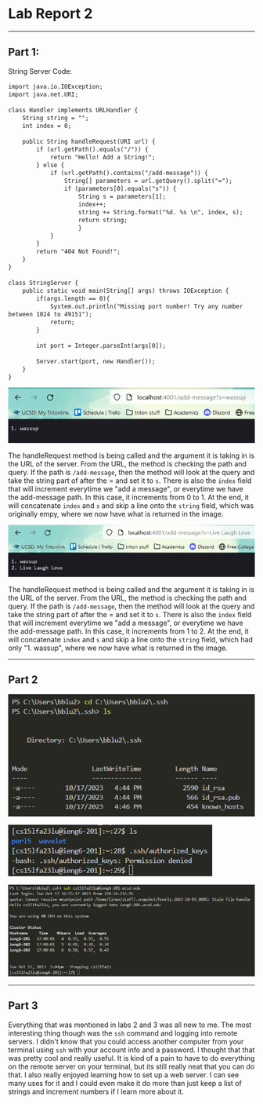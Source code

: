 # Lab Report 2
---
## Part 1: 
String Server Code:
```
import java.io.IOException;
import java.net.URI;

class Handler implements URLHandler {
    String string = "";
    int index = 0;
    
    public String handleRequest(URI url) {
        if (url.getPath().equals("/")) {
            return "Hello! Add a String!";
        } else {
            if (url.getPath().contains("/add-message")) {
                String[] parameters = url.getQuery().split("=");
                if (parameters[0].equals("s")) {
                    String s = parameters[1];
                    index++;
                    string += String.format("%d. %s \n", index, s);
                    return string;
                    }
            }
        }
        return "404 Not Found!";
    }
}

class StringServer {
    public static void main(String[] args) throws IOException {
        if(args.length == 0){
            System.out.println("Missing port number! Try any number between 1024 to 49151");
            return;
        }

        int port = Integer.parseInt(args[0]);

        Server.start(port, new Handler());
    }
}
```
![Image](cse_15l_lab_images/LabReport2Part1Img1.png)

The handleRequest method is being called and the argument it is taking in is the URL of the server. From the URL, the method is checking the path and query. If the path is `/add-message`, then the method will look at the query and take the string part of after the = and set it to `s`. There is also the `index` field that will increment everytime we "add a message", or everytime we have the add-message path. In this case, it increments from 0 to 1. At the end, it will concatenate `index` and `s` and skip a line onto the `string` field, which was originally empy, where we now have what is returned in the image.

![Image](cse_15l_lab_images/LapReport2Part1Img2.png)

The handleRequest method is being called and the argument it is taking in is the URL of the server. From the URL, the method is checking the path and query. If the path is `/add-message`, then the method will look at the query and take the string part of after the = and set it to `s`. There is also the `index` field that will increment everytime we "add a message", or everytime we have the add-message path. In this case, it increments from 1 to 2. At the end, it will concatenate `index` and `s` and skip a line onto the `string` field, which had only "1. wassup", where we now have what is returned in the image.

---
## Part 2
![Image](cse_15l_lab_images/LabReport2Part2Img1.png)

![Image](cse_15l_lab_images/LabReport2Part2Img2.png)

![Image](cse_15l_lab_images/LabReport2Part2Img3.png)

---
## Part 3
Everything that was mentioned in labs 2 and 3 was all new to me. The most interesting thing though was the `ssh` command and logging into remote servers. I didn't know that you could access another computer from your terminal using `ssh` with your account info and a password. I thought that that was pretty cool and really useful. It is kind of a pain to have to do everything on the remote server on your terminal, but its still really neat that you can do that. I also really enjoyed learning how to set up a web server. I can see many uses for it and I could even make it do more than just keep a list of strings and increment numbers if I learn more about it.
